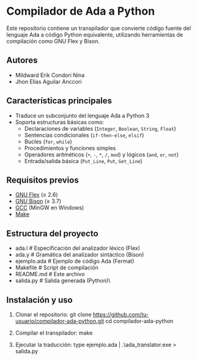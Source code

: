 # Compilador de Ada a Python

Este repositorio contiene un transpilador que convierte código fuente del lenguaje Ada a código Python equivalente, utilizando herramientas de compilación como GNU Flex y Bison.

## Autores
- Mildward Erik Condori Nina
- Jhon Elias Aguilar Anccori

## Características principales

- Traduce un subconjunto del lenguaje Ada a Python 3
- Soporta estructuras básicas como:
  - Declaraciones de variables (`Integer`, `Boolean`, `String`, `Float`)
  - Sentencias condicionales (`if-then-else`, `elsif`)
  - Bucles (`for`, `while`)
  - Procedimientos y funciones simples
  - Operadores aritméticos (`+`, `-`, `*`, `/`, `mod`) y lógicos (`and`, `or`, `not`)
  - Entrada/salida básica (`Put_Line`, `Put`, `Get_Line`)

## Requisitos previos

- [GNU Flex](https://github.com/westes/flex) (≥ 2.6)
- [GNU Bison](https://www.gnu.org/software/bison/) (≥ 3.7)
- [GCC](https://gcc.gnu.org/) (MinGW en Windows)
- [Make](https://www.gnu.org/software/make/)

## Estructura del proyecto
* ada.l # Especificación del analizador léxico (Flex)
* ada.y # Gramática del analizador sintáctico (Bison)
* ejemplo.ada # Ejemplo de código Ada (Fermat)
* Makefile # Script de compilación
* README.md # Este archivo
* salida.py # Salida generada (Python)\

## 
## Instalación y uso

1. Clonar el repositorio:
   git clone https://github.com/tu-usuario/compilador-ada-python.git
  cd compilador-ada-python

2. Compilar el transpilador:
  make

3. Ejecutar la traducción:
   type ejemplo.ada | .\ada_translator.exe > salida.py
